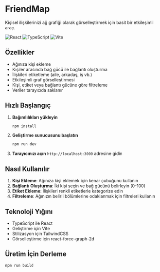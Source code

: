 # FriendMap

Kişisel ilişkilerinizi ağ grafiği olarak görselleştirmek için basit bir etkileşimli araç.

![React](https://img.shields.io/badge/React-19.1.0-blue.svg)
![TypeScript](https://img.shields.io/badge/TypeScript-5.8.3-blue.svg)
![Vite](https://img.shields.io/badge/Vite-6.3.5-purple.svg)

## Özellikler

- Ağınıza kişi ekleme
- Kişiler arasında bağ gücü ile bağlantı oluşturma
- İlişkileri etiketleme (aile, arkadaş, iş vb.)
- Etkileşimli graf görselleştirmesi
- Kişi, etiket veya bağlantı gücüne göre filtreleme
- Veriler tarayıcıda saklanır

## Hızlı Başlangıç

1. **Bağımlılıkları yükleyin**

   ```bash
   npm install
   ```

2. **Geliştirme sunucusunu başlatın**

   ```bash
   npm run dev
   ```

3. **Tarayıcınızı açın**
   `http://localhost:3000` adresine gidin

## Nasıl Kullanılır

1. **Kişi Ekleme**: Ağınıza kişi eklemek için kenar çubuğunu kullanın
2. **Bağlantı Oluşturma**: İki kişi seçin ve bağ gücünü belirleyin (0-100)
3. **Etiket Ekleme**: İlişkileri renkli etiketlerle kategorize edin
4. **Filtreleme**: Ağınızın belirli bölümlerine odaklanmak için filtreleri kullanın

## Teknoloji Yığını

- TypeScript ile React
- Geliştirme için Vite
- Stilizasyon için TailwindCSS
- Görselleştirme için react-force-graph-2d

## Üretim İçin Derleme

```bash
npm run build
```
